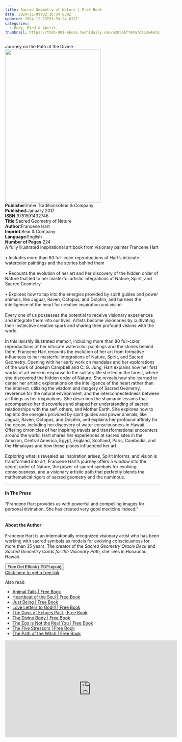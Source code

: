 ```yaml
---
title: Sacred Geometry of Nature | Free Book
date: 2024-12-09T02:10:04.838Z
updated: 2024-12-13T03:39:24.812Z
categories:
  - Body, Mind & Spirit
thumbnail: https://thmb-001-ebook.techidaily.com/b3056bf784a7c362e46da33438db8806a3a5b441bcee2d6d1b67e27b3aa0b885.jpg
---
```

<main id="book-container">
  <div class="flex flex-col">
    <div class="book-brief flex-1 py-6 px-4 sm:p-6 md:py-10 md:px-8">
      <!-- brief-->
      <div class="book-brief-main">Journey on the Path of the Divine</div>
    </div>
    <div
      class="book-meta-info flex-1 grid gap-4 col-start-1 col-end-3 row-start-1 sm:mb-6 sm:grid-cols-4 lg:gap-6 lg:col-start-2 lg:row-end-6 lg:row-span-6 lg:mb-0"
    >
      <div
        class="book-meta-info-left place-content-center mt-4 p-4 text-sm leading-6 col-start-2 col-span-2 dark:text-slate-400"
      >
        <img
          class="w-full h-500 object-cover rounded-lg sm:h-255 sm:col-span-2 lg:col-span-full"
          src="https://img-001-ebook.techidaily.com/9684aea0cd16887578c75d110f757fd4a9e7b562539f710108443bbd55098ec7.jpg"
          alt=""
          width="312"
          height="500"
        />
      </div>
      <div
        class="book-meta-info-right mt-2 col-start-1 row-start-2 col-span-3 self-center"
      >
        <!-- meta data  -->
        <div class="flex flex-col px-4 md:px-8">
          <div class="flex-1">
            <strong>Publisher</strong>:<span class="px-2"
              >Inner Traditions/Bear &amp; Company</span
            >
          </div>
          <div class="flex-1">
            <strong>Published</strong>:<span class="px-2">January 2017</span>
          </div>
          <div class="flex-1">
            <strong>ISBN</strong>:<span class="px-2">9781591432746</span>
          </div>
          <div class="flex-1">
            <strong>Title</strong>:<span class="px-2"
              >Sacred Geometry of Nature</span
            >
          </div>
          <div class="flex-1">
            <strong>Author</strong>:<span class="px-2">Francene Hart</span>
          </div>
          <div class="flex-1">
            <strong>Imprint</strong>:<span class="px-2"
              >Bear &amp; Company</span
            >
          </div>
          <div class="flex-1">
            <strong>Language</strong>:<span class="px-2">English</span>
          </div>
          <div class="flex-1">
            <strong>Number of Pages</strong>:<span class="px-2">224</span>
          </div>
        </div>
      </div>
    </div>
    <div class="book-description flex-1 py-6 px-4 sm:p-6 md:py-10 md:px-8">
      <div class="book-description-main">
        <div accordion-content="" id="description">
          A fully illustrated inspirational art book from visionary painter
          Francene Hart<br /><br />• Includes more than 80 full-color
          reproductions of Hart’s intricate watercolor paintings and the stories
          behind them<br /><br />• Recounts the evolution of her art and her
          discovery of the hidden order of Nature that led to her masterful
          artistic integrations of Nature, Spirit, and Sacred Geometry<br /><br />•
          Explores how to tap into the energies provided by spirit guides and
          power animals, like Jaguar, Raven, Octopus, and Dolphin, and harness
          the intelligence of the heart for creative inspiration and vision<br /><br />Every
          one of us possesses the potential to receive visionary experiences and
          integrate them into our lives. Artists become visionaries by
          cultivating their instinctive creative spark and sharing their
          profound visions with the world.<br /><br />In this lavishly
          illustrated memoir, including more than 80 full-color reproductions of
          her intricate watercolor paintings and the stories behind them,
          Francene Hart recounts the evolution of her art from formative
          influences to her masterful integrations of Nature, Spirit, and Sacred
          Geometry. Opening with her early work on mandalas and her explorations
          of the work of Joseph Campbell and C. G. Jung, Hart explains how her
          first works of art were in response to the solitary life she led in
          the forest, where she discovered the hidden order of Nature. She
          reveals how she learned to center her artistic explorations on the
          intelligence of the heart rather than the intellect, utilizing the
          wisdom and imagery of Sacred Geometry, reverence for the natural
          environment, and the interconnectedness between all things as her
          inspirations. She describes the shamanic lessons that accompanied her
          discoveries and shaped her understanding of sacred relationships with
          the self, others, and Mother Earth. She explores how to tap into the
          energies provided by spirit guides and power animals, like Jaguar,
          Raven, Octopus, and Dolphin, and explains her profound affinity for
          the ocean, including her discovery of water consciousness in Hawaii.
          Offering chronicles of her inspiring travels and transformational
          encounters around the world, Hart shares her experiences at sacred
          sites in the Amazon, Central America, Egypt, England, Scotland, Paris,
          Cambodia, and the Himalayas and how these places influenced her
          art.<br /><br />Exploring what is revealed as inspiration arises,
          Spirit informs, and vision is transformed into art, Francene Hart’s
          journey offers a window into the secret order of Nature, the power of
          sacred symbols for evolving consciousness, and a visionary artistic
          path that perfectly blends the mathematical rigors of sacred geometry
          and the numinous.
        </div>
        <div class="accordion-fader"></div>
      </div>
    </div>
    <div class="book-excerpts flex-1 py-6 px-4 sm:p-6 md:py-10 md:px-8">
      <!-- excerpts-->
      <div class="book-excerpts-main">
        <hr />
        <h4 class="placeholder placeholder-heading">
          <span>In The Press</span>
        </h4>
        <p>
          “Francene Hart provides us with powerful and compelling images for
          personal divination. She has created very good medicine indeed.”
        </p>
      </div>
    </div>
    <div class="book-about-author flex-1 py-6 px-4 sm:p-6 md:py-10 md:px-8">
      <!-- about author-->
      <div class="book-main-author-main">
        <hr />
        <h4 class="placeholder placeholder-heading">
          <span>About the Author</span>
        </h4>
        <p>
          Francene Hart is an internationally recognized visionary artist who
          has been working with sacred symbols as models for evolving
          consciousness for more than 35 years. The creator of the
          <i>Sacred Geometry Oracle Deck</i> and
          <i>Sacred Geometry Cards for the Visionary Path</i>, she lives in
          Honaunau, Hawaii.
        </p>
      </div>
    </div>
    <div class="book-free-get flex-1 py-6 px-4 sm:p-6 md:py-10 md:px-8">
      <button
        id="btn-free-get"
        class="bg-blue-500 hover:bg-blue-700 text-white font-bold py-2 px-4 rounded"
      >
        Free Get EBook (.PDF/.epub)
      </button>
      <div id="countdown-display" class="px-2 text-lg mt-2"></div>
      <a
        id="free-link"
        class="hidden bg-blue-500 hover:bg-blue-700 text-white font-bold py-2 px-4 rounded"
        href="https://www.ebooks.com/en-us/book/95782560/sacred-geometry-of-nature/francene-hart/"
        target="_blank"
        >Click here to get a free link</a
      >
    </div>
    <script>
      let countdownTime = 0;
      let countdownInterval = null;
      document
        .getElementById('btn-free-get')
        .addEventListener('click', startCountdown);
      function startCountdown() {
        countdownTime = new Date().getTime() + 60000 * 3;
        countdownInterval = setInterval(updateCountdown, 1000);
        document.getElementById('btn-free-get').disabled = true;
        document
          .getElementById('btn-free-get')
          .classList.add('bg-gray-500', 'cursor-not-allowed');
      }
      function updateCountdown() {
        let currentTime = new Date().getTime();
        let timeLeft = countdownTime - currentTime;
        let secondsLeft = Math.floor(timeLeft / 1000);
        document.getElementById('countdown-display').innerHTML =
          `Remaining time: ${secondsLeft} seconds.`;
        if (secondsLeft <= 0) {
          clearInterval(countdownInterval);
          document.getElementById('btn-free-get').classList.add('hidden');
          document.getElementById('free-link').classList.remove('hidden');
          document.getElementById('countdown-display').innerHTML = '';
        }
      }
    </script>
  </div>
</main>

<ins class="adsbygoogle"
      style="display:block"
      data-ad-client="ca-pub-7571918770474297"
      data-ad-slot="8358498916"
      data-ad-format="auto"
      data-full-width-responsive="true"></ins>
    

<span class="atpl-alsoreadstyle">Also read:</span>
<div><ul>
<li><a href="https://novels-ebooks.techidaily.com/210245145-9781662416217-animal-tails/"><u>Animal Tails | Free Book</u></a></li>
<li><a href="https://novels-ebooks.techidaily.com/210245327-9781098066727-heartbeat-of-the-soul/"><u>Heartbeat of the Soul | Free Book</u></a></li>
<li><a href="https://novels-ebooks.techidaily.com/210245031-9780645094114-just-being/"><u>Just Being | Free Book</u></a></li>
<li><a href="https://novels-ebooks.techidaily.com/210245225-9781662424496-love-letters-to-god/"><u>Love Letters to God!!! | Free Book</u></a></li>
<li><a href="https://novels-ebooks.techidaily.com/210245414-9781098057138-the-days-of-echoes-past/"><u>The Days of Echoes Past | Free Book</u></a></li>
<li><a href="https://novels-ebooks.techidaily.com/210245372-9781098063924-the-divine-body/"><u>The Divine Body | Free Book</u></a></li>
<li><a href="https://novels-ebooks.techidaily.com/210244783-9781401964245-the-ego-is-not-the-real-you/"><u>The Ego Is Not the Real You | Free Book</u></a></li>
<li><a href="https://novels-ebooks.techidaily.com/210245347-9781098060978-the-five-stressors/"><u>The Five Stressors | Free Book</u></a></li>
<li><a href="https://novels-ebooks.techidaily.com/210245133-9781589239845-the-path-of-the-witch/"><u>The Path of the Witch | Free Book</u></a></li>
</ul></div>

<!-- affiliate ads begin -->
<iframe width="560" height="315" src="https://www.youtube.com/embed/OFDHJnZLwTA?si=WThcb2h76AnZDzcQ" title="YouTube video player" frameborder="0" allow="accelerometer; autoplay; clipboard-write; encrypted-media; gyroscope; picture-in-picture; web-share" referrerpolicy="strict-origin-when-cross-origin" allowfullscreen></iframe>
<!-- affiliate ads end -->

